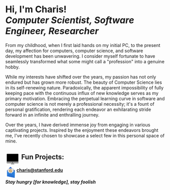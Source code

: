 <h1>Hi, I'm Charis!<br/>
    <i>Computer Scientist, Software Engineer, Researcher</i>
</h1>

<p>From my childhood, when I first laid hands on my initial PC, to the present day, my affection for computers, computer science, and software development has been unwavering. I consider myself fortunate to have seamlessly transformed what some might call a "profession" into a genuine hobby.</p><p>While my interests have shifted over the years, my passion has not only endured but has grown more robust. The beauty of Computer Science lies in its self-renewing nature. Paradoxically, the apparent impossibility of fully keeping pace with the continuous influx of new knowledge serves as my primary motivation. Embracing the perpetual learning curve in software and computer science is not merely a professional necessity; it's a fount of personal gratification, rendering each endeavor an exhilarating stride forward in an infinite and enthralling journey.</p>
<p>Over the years, I have derived immense joy from engaging in various captivating projects. Inspired by the enjoyment these endeavors brought me, I've recently chosen to showcase a select few in this personal space of mine.</p>

<h2>
    <img align="left" alt="Fun" width="45px" src="https://github.com/c-h-a-r-i-s/c-h-a-r-i-s/blob/main/images/fun_projects.gif"/>&nbsp;Fun Projects:
</h2>

<img align="left" alt="Charis Charitsis | E-mail" width="35px" src="https://github.com/c-h-a-r-i-s/c-h-a-r-i-s/blob/main/images/email.png"/><h4>charis@stanford.edu</h4>

<h4><i>Stay hungry [for knowledge], stay foolish</i></h4>
